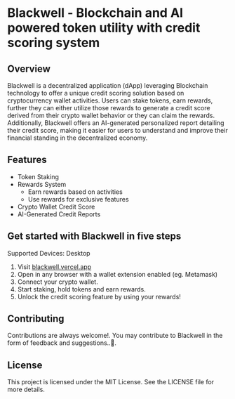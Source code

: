 # Blackwell - Blockchain and AI powered token utility with credit scoring system
## Overview

Blackwell is a decentralized application (dApp) leveraging Blockchain technology to offer a unique credit scoring solution based on cryptocurrency wallet activities. Users can stake tokens, earn rewards, further they can either utilize those rewards to generate a credit score derived from their crypto wallet behavior or they can claim the rewards. Additionally, Blackwell offers an AI-generated personalized report detailing their credit score, making it easier for users to understand and improve their financial standing in the decentralized economy.
## Features
- Token Staking
- Rewards System
  - Earn rewards based on activities
  - Use rewards for exclusive features
- Crypto Wallet Credit Score
- AI-Generated Credit Reports

## Get started with Blackwell in five steps
Supported Devices: Desktop
1. Visit [blackwell.vercel.app](https://blackwell.vercel.app)
2. Open in any browser with a wallet extension enabled (eg. Metamask)
3. Connect your crypto wallet.
4. Start staking, hold tokens and earn rewards.
5. Unlock the credit scoring feature by using your rewards!

## Contributing
Contributions are always welcome!. You may contribute to Blackwell in the form of feedback and suggestions..🤍.

## License
This project is licensed under the MIT License. See the LICENSE file for more details.
